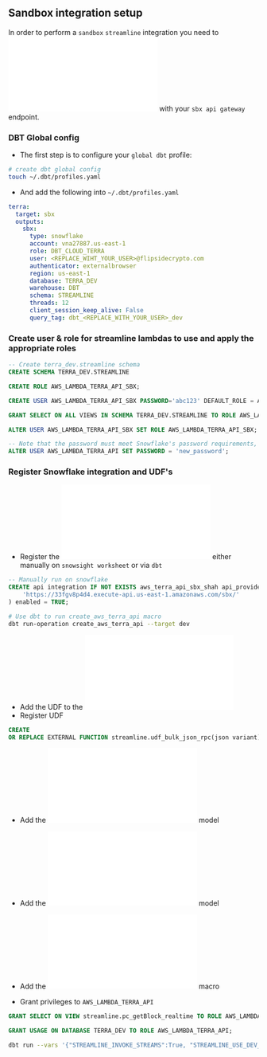 ## Sandbox integration setup

In order to perform a `sandbox` `streamline` integration you need to ![register](/macros/streamline/api_integrations.sql) with your `sbx api gateway` endpoint. 

### DBT Global config
- The first step is to configure your `global dbt` profile:

```zsh
# create dbt global config
touch ~/.dbt/profiles.yaml 
```

- And add the following into `~/.dbt/profiles.yaml`

```yaml
terra:
  target: sbx
  outputs:
    sbx:
      type: snowflake
      account: vna27887.us-east-1
      role: DBT_CLOUD_TERRA 
      user: <REPLACE_WIHT_YOUR_USER>@flipsidecrypto.com
      authenticator: externalbrowser
      region: us-east-1
      database: TERRA_DEV
      warehouse: DBT
      schema: STREAMLINE
      threads: 12
      client_session_keep_alive: False
      query_tag: dbt_<REPLACE_WITH_YOUR_USER>_dev
```

### Create user & role for streamline lambdas to use and apply the appropriate roles

```sql
-- Create terra_dev.streamline schema  
CREATE SCHEMA TERRA_DEV.STREAMLINE

CREATE ROLE AWS_LAMBDA_TERRA_API_SBX;

CREATE USER AWS_LAMBDA_TERRA_API_SBX PASSWORD='abc123' DEFAULT_ROLE = AWS_LAMBDA_TERRA_API_SBX MUST_CHANGE_PASSWORD = TRUE;

GRANT SELECT ON ALL VIEWS IN SCHEMA TERRA_DEV.STREAMLINE TO ROLE AWS_LAMBDA_TERRA_API_SBX;

ALTER USER AWS_LAMBDA_TERRA_API_SBX SET ROLE AWS_LAMBDA_TERRA_API_SBX;

-- Note that the password must meet Snowflake's password requirements, which include a minimum length of 8 characters, at least one uppercase letter, at least one lowercase letter, and at least one number or special character.
ALTER USER AWS_LAMBDA_TERRA_API SET PASSWORD = 'new_password';
```
### Register Snowflake integration and UDF's

- Register the ![snowflake api integration](/macros/streamline/api_integrations.sql) either manually on `snowsight worksheet` or via `dbt`

```sql
-- Manually run on snowflake
CREATE api integration IF NOT EXISTS aws_terra_api_sbx_shah api_provider = aws_api_gateway api_aws_role_arn = 'arn:aws:iam::579011195466:role/snowflake-api-terra' api_allowed_prefixes = (
    'https://33fgv8p4d4.execute-api.us-east-1.amazonaws.com/sbx/'
) enabled = TRUE;
```

```zsh
# Use dbt to run create_aws_terra_api macro
dbt run-operation create_aws_terra_api --target dev
```

- Add the UDF to the ![create udfs macro](/macros/create_udfs.sql)
- Register UDF

```sql
CREATE
OR REPLACE EXTERNAL FUNCTION streamline.udf_bulk_json_rpc(json variant) returns text api_integration = aws_terra_api_sbx_shah AS 'https://33fgv8p4d4.execute-api.us-east-1.amazonaws.com/sbx/udf_bulk_json_rpc';
```

- Add the ![_max_block_by_date.sql](_max_block_by_date.sql) model
- Add the ![streamline__blocks](streamline__blocks.sql) model
- Add the ![get_base_table_udft.sql](../.././macros/streamline/get_base_table_udft.sql) macro

- Grant privileges to `AWS_LAMBDA_TERRA_API`

```sql
GRANT SELECT ON VIEW streamline.pc_getBlock_realtime TO ROLE AWS_LAMBDA_TERRA_API;

GRANT USAGE ON DATABASE TERRA_DEV TO ROLE AWS_LAMBDA_TERRA_API;
```

```zsh
dbt run --vars '{"STREAMLINE_INVOKE_STREAMS":True, "STREAMLINE_USE_DEV_FOR_EXTERNAL_TABLES": True}' -m 1+models/silver/streamline/core/realtime/streamline__pc_getBlock_realtime.sql --profile terra --target sbx --profiles-dir ~/.dbt
```

